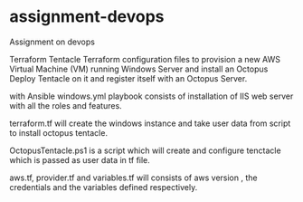 # assignment-devops
Assignment on devops 

Terraform Tentacle
Terraform configuration files to provision a new AWS Virtual Machine (VM) running Windows Server and install an Octopus Deploy Tentacle on it and register itself with an Octopus Server.

with Ansible windows.yml playbook consists of installation of IIS web server with all the roles and features.

terraform.tf will create the windows instance and take user data from script to install octopus tentacle.

OctopusTentacle.ps1 is a script which will create and configure tenctacle which is passed as user data in tf file.

aws.tf, provider.tf and variables.tf will consists of aws version , the credentials and the variables defined respectively.
